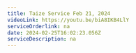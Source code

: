 ```yaml
---
title: Taize Service Feb 21, 2024
videoLink: https://youtu.be/biA8IKB4LlY
serviceOrderlink: na
date: 2024-02-25T16:02:23.056Z
serviceDescription: n﻿a
---
```

